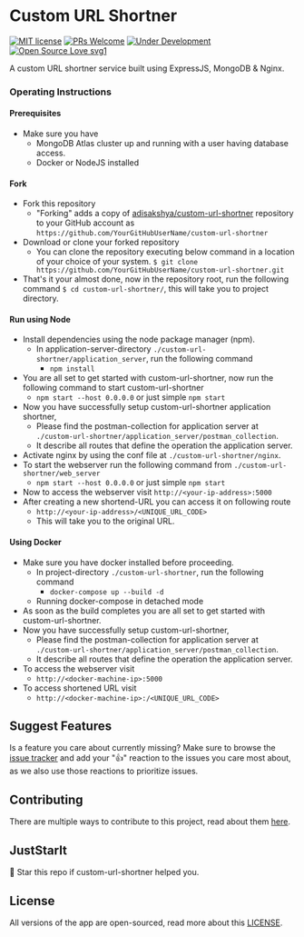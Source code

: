 # Custom URL Shortner

[![MIT license](https://img.shields.io/badge/License-MIT-blue.svg)](https://github.com/adisakshya/custom-url-shortner/blob/master/LICENSE) [![PRs Welcome](https://img.shields.io/badge/PRs-welcome-brightgreen.svg)](https://github.com/adisakshya/custom-url-shortner/pulls) [![Under Development](https://img.shields.io/badge/Under_Development-yes-brightgreen.svg)](https://github.com/adisakshya/custom-url-shortner/pulls) [![Open Source Love svg1](https://badges.frapsoft.com/os/v1/open-source.svg?v=103)]()

A custom URL shortner service built using ExpressJS, MongoDB & Nginx.

### Operating Instructions

#### Prerequisites

- Make sure you have
  - MongoDB Atlas cluster up and running with a user having database access.
  - Docker or NodeJS installed

#### Fork

- Fork this repository
	- "Forking" adds a copy of [adisakshya/custom-url-shortner](https://github.com/adisakshya/custom-url-shortner/) repository to your GitHub account as `https://github.com/YourGitHubUserName/custom-url-shortner`
- Download or clone your forked repository
	- You can clone the repository executing below command in a location of your choice of your system.
	```$ git clone https://github.com/YourGitHubUserName/custom-url-shortner.git```
- That's it your almost done, now in the repository root, run the following command
```$ cd custom-url-shortner/```, this will take you to project directory.

#### Run using Node

- Install dependencies using the node package manager (npm).
	- In application-server-directory ```./custom-url-shortner/application_server```, run the following command
		- ```npm install```
- You are all set to get started with custom-url-shortner, now run the following command to start custom-url-shortner
	- ```npm start --host 0.0.0.0``` or just simple ```npm start```
- Now you have successfully setup custom-url-shortner application shortner,
	- Please find the postman-collection for application server at ```./custom-url-shortner/application_server/postman_collection```.
  - It describe all routes that define the operation the application server.
- Activate nginx by using the conf file at ```./custom-url-shortner/nginx```.
- To start the webserver run the following command from ```./custom-url-shortner/web_server```
  - ```npm start --host 0.0.0.0``` or just simple ```npm start```
- Now to access the webserver visit ```http://<your-ip-address>:5000```
- After creating a new shortend-URL you can access it on following route
  - ```http://<your-ip-address>/<UNIQUE_URL_CODE>```
  - This will take you to the original URL.

#### Using Docker

- Make sure you have docker installed before proceeding.
	- In project-directory ```./custom-url-shortner```, run the following command
		- ```docker-compose up --build -d```
    - Running docker-compose in detached mode
- As soon as the build completes you are all set to get started with custom-url-shortner.
- Now you have successfully setup custom-url-shortner,
	- Please find the postman-collection for application server at ```./custom-url-shortner/application_server/postman_collection```.
  - It describe all routes that define the operation the application server.
- To access the webserver visit
  - ```http://<docker-machine-ip>:5000```
- To access shortened URL visit
  - ```http://<docker-machine-ip>:/<UNIQUE_URL_CODE>```

## Suggest Features

Is a feature you care about currently missing? Make sure to browse the [issue tracker](https://github.com/adisakshya/custom-url-shortner/issues?q=is%3Aissue+is%3Aopen+sort%3Areactions-%2B1-desc) and add your ":+1:" reaction to the issues you care most about, as we also use those reactions to prioritize issues.

## Contributing

There are multiple ways to contribute to this project, read about them [here](https://github.com/adisakshya/custom-url-shortner/blob/master/.github/CONTRIBUTING.md).

## JustStarIt

🌟 Star this repo if custom-url-shortner helped you.

## License

All versions of the app are open-sourced, read more about this [LICENSE](https://github.com/adisakshya/custom-url-shortner/blob/master/LICENSE).


